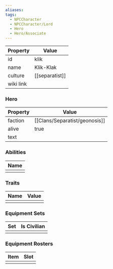 ```yaml
---
aliases: 
tags:
  - NPCCharacter
  - NPCCharacter/Lord
  - Hero
  - Hero/Associate
---
```


| Property  | Value          |
| :-------- | -------------- |
| id        | klik           |
| name      | Klik-Klak      |
| culture   | [[separatist]] |
| wiki link |                |
### Hero
| Property | Value        |
| -------- | ------------ |
| faction  | [[Clans/Separatist/geonosis]] |
| alive    | true         |
| text     |              |

### Abilities
| Name |
| :--: |
|      |

### Traits
| Name | Value |
| ---- | ----- |
|      |       |

### Equipment Sets
| Set | Is Civilian |
| --- | ----------- |
|     |             |

### Equipment Rosters
| Item | Slot |
| ---- | ---- |
|      |      |
